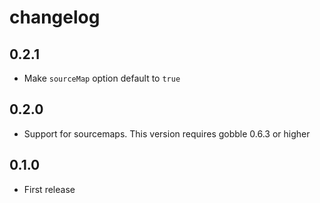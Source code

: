 # changelog

## 0.2.1

* Make `sourceMap` option default to `true`

## 0.2.0

* Support for sourcemaps. This version requires gobble 0.6.3 or higher

## 0.1.0

* First release
